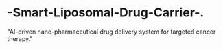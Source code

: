 # -Smart-Liposomal-Drug-Carrier-.
"AI-driven nano-pharmaceutical drug delivery system for targeted cancer therapy."
